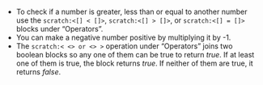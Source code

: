 -   To check if a number is greater, less than or equal to another number
    use the `scratch:<[] < []>`, `scratch:<[] > []>`, or `scratch:<[] = []>`
    blocks under “Operators”.
-   You can make a negative number positive by multiplying it by -1.
-   The `scratch:< <> or <> >` operation under “Operators” joins two
    boolean blocks so any one of them can be true to return *true*.
    If at least one of them is true, the block returns *true*.
    If neither of them are true, it returns *false*.
